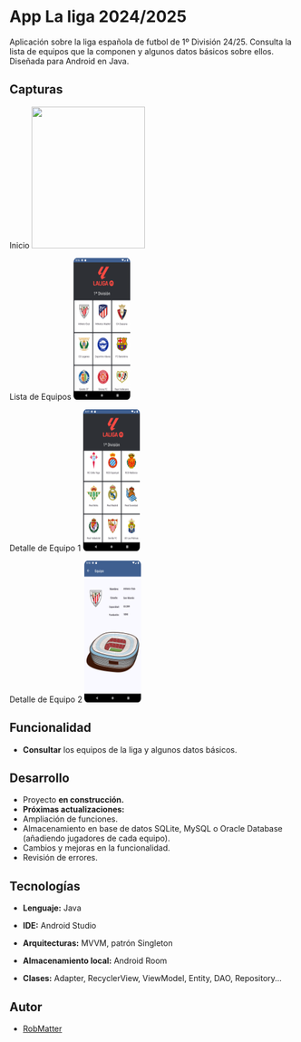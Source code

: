 
# App La liga 2024/2025

Aplicación sobre la liga española de futbol de 1º División 24/25.
Consulta la lista de equipos que la componen y algunos datos básicos sobre ellos.
Diseñada para Android en Java.



## Capturas
Inicio
 <img src="app/src/main/capturas/Captura1.png"  width="200" height="250">

Lista de Equipos
 <img src="app/src/main/capturas/Captura2.png"  width="100" height="250" >

Detalle de Equipo 1
 <img src="app/src/main/capturas/Captura3.png"  width="100" height="250">

Detalle de Equipo 2
 <img src="app/src/main/capturas/Captura4.png"  width="100" height="250">






## Funcionalidad

- **Consultar** los equipos de la liga y algunos datos básicos.







## Desarrollo

- Proyecto **en construcción.**
- **Próximas actualizaciones:** 
- Ampliación de funciones.
- Almacenamiento en base de datos SQLite, MySQL o Oracle Database (añadiendo jugadores de cada equipo). 
- Cambios y mejoras en la funcionalidad. 
- Revisión de errores.

## Tecnologías

- **Lenguaje:** Java

- **IDE:** Android Studio

- **Arquitecturas:** MVVM,  patrón Singleton

- **Almacenamiento local:** Android Room

- **Clases:**  Adapter, RecyclerView, ViewModel, Entity, DAO, Repository...











## Autor

- [RobMatter](https:/https://github.com/RobMatter/)

